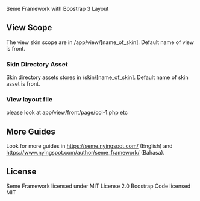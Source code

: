 Seme Framework with Boostrap 3 Layout

## View Scope
The view skin scope are in /app/view/[name_of_skin]. Default name of view is front.

### Skin Directory Asset
Skin directory assets stores in /skin/[name_of_skin]. Default name of skin asset is front.

### View layout file
please look at app/view/front/page/col-1.php etc


## More Guides
Look for more guides in  https://seme.nyingspot.com/ (English) and https://www.nyingspot.com/author/seme_framework/ (Bahasa).

## License
Seme Framework licensed under MIT License 2.0
Boostrap Code licensed MIT
